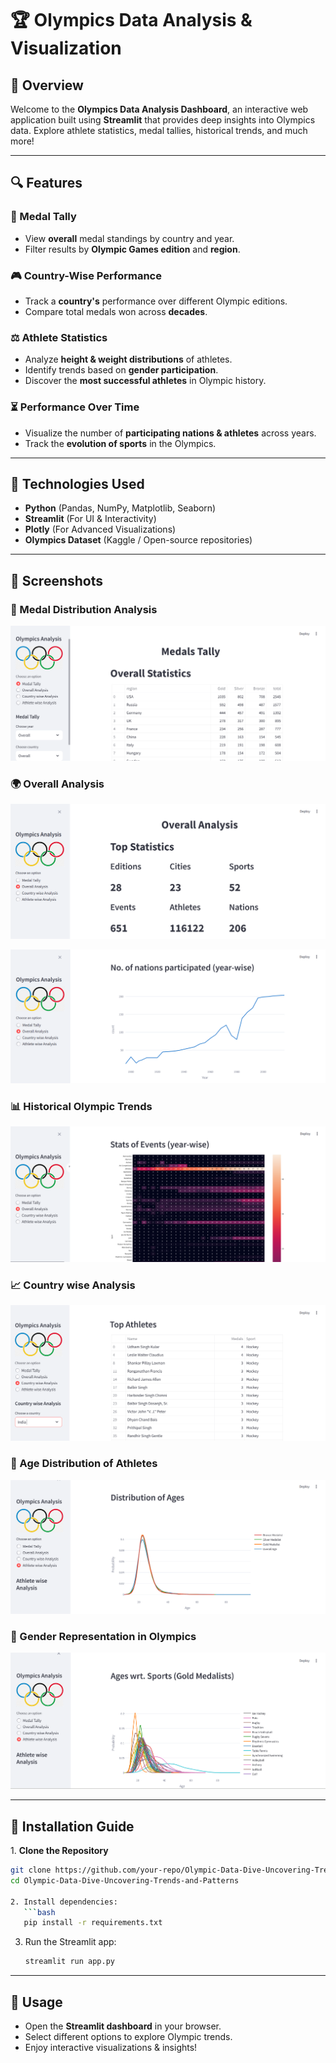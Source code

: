 # 🏆 Olympics Data Analysis & Visualization

## 📝 Overview
Welcome to the **Olympics Data Analysis Dashboard**, an interactive web application built using **Streamlit** that provides deep insights into Olympics data. Explore athlete statistics, medal tallies, historical trends, and much more!

---

## 🔍 Features
### 🏅 Medal Tally
- View **overall** medal standings by country and year.
- Filter results by **Olympic Games edition** and **region**.

### 🎮 Country-Wise Performance
- Track a **country's** performance over different Olympic editions.
- Compare total medals won across **decades**.

### ⚖️ Athlete Statistics
- Analyze **height & weight distributions** of athletes.
- Identify trends based on **gender participation**.
- Discover the **most successful athletes** in Olympic history.

### ⏳ Performance Over Time
- Visualize the number of **participating nations & athletes** across years.
- Track the **evolution of sports** in the Olympics.

---

## 🤝 Technologies Used
- **Python** (Pandas, NumPy, Matplotlib, Seaborn)
- **Streamlit** (For UI & Interactivity)
- **Plotly** (For Advanced Visualizations)
- **Olympics Dataset** (Kaggle / Open-source repositories)

---

## 📸 Screenshots  

### 🏅 Medal Distribution Analysis  
![Medal Distribution](Screesnshots/Screenshot%202025-03-16%20123213.png)  

### 🌍 Overall Analysis
![Country-Wise Trends](Screesnshots/Screenshot%202025-03-16%20123329.png)  
  
![Top Athletes](Screesnshots/Screenshot%202025-03-16%20123344.png)  

### 📊 Historical Olympic Trends  
![Historical Trends](Screesnshots/Screenshot%202025-03-16%20123401.png)  

### 📈 Country wise Analysis 
![Medal Count Over Time](Screesnshots/Screenshot%202025-03-16%20123459.png)  

### 🎯 Age Distribution of Athletes 
![Sports Performance](Screesnshots/Screenshot%202025-03-16%20123533.png)  

### 🚻 Gender Representation in Olympics  
![Gender Representation](Screesnshots/Screenshot%202025-03-16%20123546.png)  

---

## 🔧 Installation Guide  

1️. **Clone the Repository**  
```sh
git clone https://github.com/your-repo/Olympic-Data-Dive-Uncovering-Trends-and-Patterns.git
cd Olympic-Data-Dive-Uncovering-Trends-and-Patterns

2. Install dependencies:
   ```bash
   pip install -r requirements.txt
   ```
3. Run the Streamlit app:
   ```bash
   streamlit run app.py
   ```

---

## 🔄 Usage
- Open the **Streamlit dashboard** in your browser.
- Select different options to explore Olympic trends.
- Enjoy interactive visualizations & insights!



